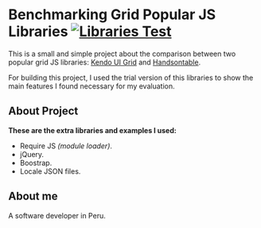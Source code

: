 # Benchmarking Grid Popular JS Libraries [![Libraries Test](https://img.shields.io/badge/libraries-test-green.svg)](https://github.com/axstavo08/benchmarking_grids)
This is a small and simple project about the comparison between two popular grid JS libraries: [Kendo UI Grid](https://www.telerik.com/kendo-ui/grid) and [Handsontable](https://handsontable.com/).

For building this project, I used the trial version of this libraries to show the main features I found necessary for my evaluation.

## About Project
**These are the extra libraries and examples I used:**
* Require JS *(module loader)*.
* jQuery.
* Boostrap.
* Locale JSON files.

## About me
A software developer in Peru.
